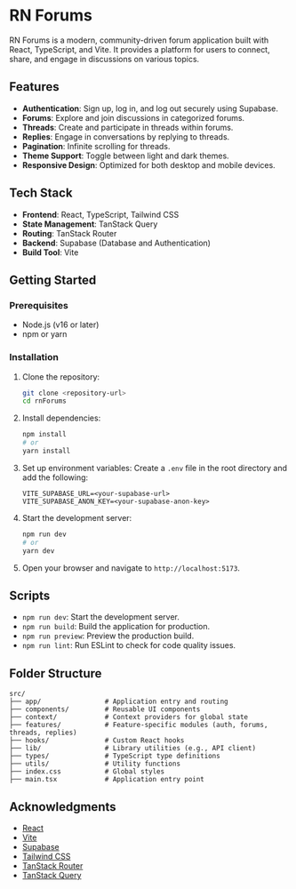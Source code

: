 # RN Forums

RN Forums is a modern, community-driven forum application built with React, TypeScript, and Vite. It provides a platform for users to connect, share, and engage in discussions on various topics.

## Features

- **Authentication**: Sign up, log in, and log out securely using Supabase.
- **Forums**: Explore and join discussions in categorized forums.
- **Threads**: Create and participate in threads within forums.
- **Replies**: Engage in conversations by replying to threads.
- **Pagination**: Infinite scrolling for threads.
- **Theme Support**: Toggle between light and dark themes.
- **Responsive Design**: Optimized for both desktop and mobile devices.

## Tech Stack

- **Frontend**: React, TypeScript, Tailwind CSS
- **State Management**: TanStack Query
- **Routing**: TanStack Router
- **Backend**: Supabase (Database and Authentication)
- **Build Tool**: Vite

## Getting Started

### Prerequisites

- Node.js (v16 or later)
- npm or yarn

### Installation

1. Clone the repository:

   ```bash
   git clone <repository-url>
   cd rnForums
   ```

2. Install dependencies:

   ```bash
   npm install
   # or
   yarn install
   ```

3. Set up environment variables:
   Create a `.env` file in the root directory and add the following:

   ```env
   VITE_SUPABASE_URL=<your-supabase-url>
   VITE_SUPABASE_ANON_KEY=<your-supabase-anon-key>
   ```

4. Start the development server:

   ```bash
   npm run dev
   # or
   yarn dev
   ```

5. Open your browser and navigate to `http://localhost:5173`.

## Scripts

- `npm run dev`: Start the development server.
- `npm run build`: Build the application for production.
- `npm run preview`: Preview the production build.
- `npm run lint`: Run ESLint to check for code quality issues.

## Folder Structure

```
src/
├── app/                # Application entry and routing
├── components/         # Reusable UI components
├── context/            # Context providers for global state
├── features/           # Feature-specific modules (auth, forums, threads, replies)
├── hooks/              # Custom React hooks
├── lib/                # Library utilities (e.g., API client)
├── types/              # TypeScript type definitions
├── utils/              # Utility functions
├── index.css           # Global styles
├── main.tsx            # Application entry point
```

## Acknowledgments

- [React](https://reactjs.org/)
- [Vite](https://vitejs.dev/)
- [Supabase](https://supabase.io/)
- [Tailwind CSS](https://tailwindcss.com/)
- [TanStack Router](https://tanstack.com/router)
- [TanStack Query](https://tanstack.com/query)
